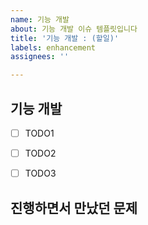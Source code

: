 ```yaml
---
name: 기능 개발
about: 기능 개발 이슈 템플릿입니다
title: '기능 개발 : (할일)'
labels: enhancement
assignees: ''

---
```


## 기능 개발
- [ ] TODO1
- [ ] TODO2
- [ ] TODO3


## 진행하면서 만났던 문제
